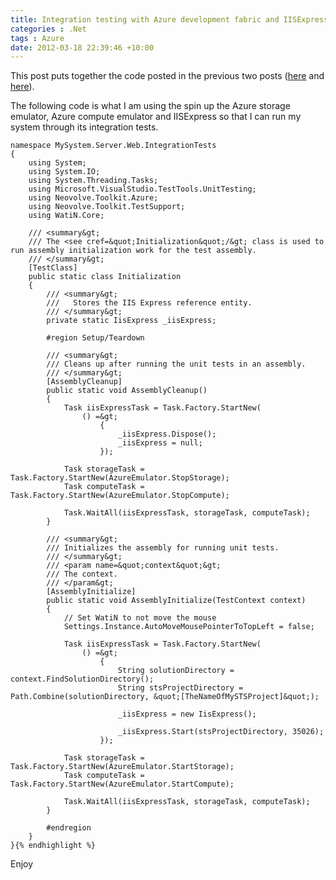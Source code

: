 ```yaml
---
title: Integration testing with Azure development fabric and IISExpress
categories : .Net
tags : Azure
date: 2012-03-18 22:39:46 +10:00
---
```


This post puts together the code posted in the previous two posts ([here][0] and [here][1]).

The following code is what I am using the spin up the Azure storage emulator, Azure compute emulator and IISExpress so that I can run my system through its integration tests.

    namespace MySystem.Server.Web.IntegrationTests
    {
        using System;
        using System.IO;
        using System.Threading.Tasks;
        using Microsoft.VisualStudio.TestTools.UnitTesting;
        using Neovolve.Toolkit.Azure;
        using Neovolve.Toolkit.TestSupport;
        using WatiN.Core;
    
        /// <summary&gt;
        /// The <see cref=&quot;Initialization&quot;/&gt; class is used to run assembly initialization work for the test assembly.
        /// </summary&gt;
        [TestClass]
        public static class Initialization
        {
            /// <summary&gt;
            ///   Stores the IIS Express reference entity.
            /// </summary&gt;
            private static IisExpress _iisExpress;
    
            #region Setup/Teardown
    
            /// <summary&gt;
            /// Cleans up after running the unit tests in an assembly.
            /// </summary&gt;
            [AssemblyCleanup]
            public static void AssemblyCleanup()
            {
                Task iisExpressTask = Task.Factory.StartNew(
                    () =&gt;
                        {
                            _iisExpress.Dispose();
                            _iisExpress = null;
                        });
    
                Task storageTask = Task.Factory.StartNew(AzureEmulator.StopStorage);
                Task computeTask = Task.Factory.StartNew(AzureEmulator.StopCompute);
    
                Task.WaitAll(iisExpressTask, storageTask, computeTask);
            }
    
            /// <summary&gt;
            /// Initializes the assembly for running unit tests.
            /// </summary&gt;
            /// <param name=&quot;context&quot;&gt;
            /// The context. 
            /// </param&gt;
            [AssemblyInitialize]
            public static void AssemblyInitialize(TestContext context)
            {
                // Set WatiN to not move the mouse
                Settings.Instance.AutoMoveMousePointerToTopLeft = false;
    
                Task iisExpressTask = Task.Factory.StartNew(
                    () =&gt;
                        {
                            String solutionDirectory = context.FindSolutionDirectory();
                            String stsProjectDirectory = Path.Combine(solutionDirectory, &quot;[TheNameOfMySTSProject]&quot;);
    
                            _iisExpress = new IisExpress();
    
                            _iisExpress.Start(stsProjectDirectory, 35026);
                        });
    
                Task storageTask = Task.Factory.StartNew(AzureEmulator.StartStorage);
                Task computeTask = Task.Factory.StartNew(AzureEmulator.StartCompute);
    
                Task.WaitAll(iisExpressTask, storageTask, computeTask);
            }
    
            #endregion
        }
    }{% endhighlight %}

Enjoy

[0]: /post/2012/03/18/Boosting-integration-testing-with-Azure-development-fabric.aspx
[1]: /post/2012/03/18/Spinning-up-IISExpress-for-integration-testing.aspx
